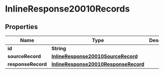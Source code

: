 
# InlineResponse20010Records

## Properties
Name | Type | Description | Notes
------------ | ------------- | ------------- | -------------
**id** | **String** |  |  [optional]
**sourceRecord** | [**InlineResponse20010SourceRecord**](InlineResponse20010SourceRecord.md) |  |  [optional]
**responseRecord** | [**InlineResponse20010ResponseRecord**](InlineResponse20010ResponseRecord.md) |  |  [optional]




